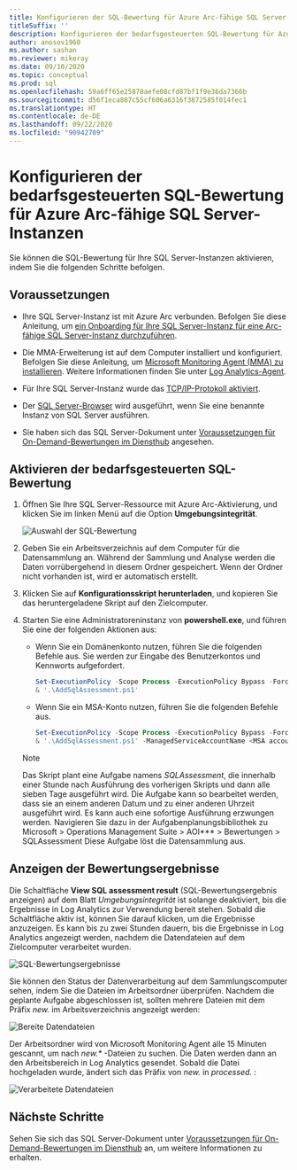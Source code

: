 ```yaml
---
title: Konfigurieren der SQL-Bewertung für Azure Arc-fähige SQL Server-Instanzen
titleSuffix: ''
description: Konfigurieren der bedarfsgesteuerten SQL-Bewertung für Azure Arc-fähige SQL Server-Instanzen
author: anosov1960
ms.author: sashan
ms.reviewer: mikeray
ms.date: 09/10/2020
ms.topic: conceptual
ms.prod: sql
ms.openlocfilehash: 59a6ff65e25878aefe08cfd87bf1f9e36da7366b
ms.sourcegitcommit: d56f1eca807c55cf606a6316f3872585f014fec1
ms.translationtype: HT
ms.contentlocale: de-DE
ms.lasthandoff: 09/22/2020
ms.locfileid: "90942709"
---
```

# <a name="configure-on-demand-sql-assessment-for-azure-arc-enabled-sql-server-instance"></a>Konfigurieren der bedarfsgesteuerten SQL-Bewertung für Azure Arc-fähige SQL Server-Instanzen

Sie können die SQL-Bewertung für Ihre SQL Server-Instanzen aktivieren, indem Sie die folgenden Schritte befolgen.

## <a name="prerequisites"></a>Voraussetzungen

* Ihre SQL Server-Instanz ist mit Azure Arc verbunden. Befolgen Sie diese Anleitung, um [ein Onboarding für Ihre SQL Server-Instanz für eine Arc-fähige SQL Server-Instanz durchzuführen](connect.md).

* Die MMA-Erweiterung ist auf dem Computer installiert und konfiguriert. Befolgen Sie diese Anleitung, um [Microsoft Monitoring Agent (MMA) zu installieren](configure-advanced-data-security.md#install-microsoft-monitoring-agent-mma). Weitere Informationen finden Sie unter [Log Analytics-Agent](https://docs.microsoft.com/azure/azure-monitor/platform/log-analytics-agent).

* Für Ihre SQL Server-Instanz wurde das [TCP/IP-Protokoll aktiviert](../../database-engine/configure-windows/enable-or-disable-a-server-network-protocol.md).

* Der [SQL Server-Browser](../../tools/configuration-manager/sql-server-browser-service.md) wird ausgeführt, wenn Sie eine benannte Instanz von SQL Server ausführen.

* Sie haben sich das SQL Server-Dokument unter [Voraussetzungen für On-Demand-Bewertungen im Diensthub](https://docs.microsoft.com/services-hub/health/assessment-prereq-docs#on-demand-assessment-prerequisite-documents) angesehen.

## <a name="enable-on-demand-sql-assessment"></a>Aktivieren der bedarfsgesteuerten SQL-Bewertung

1. Öffnen Sie Ihre SQL Server-Ressource mit Azure Arc-Aktivierung, und klicken Sie im linken Menü auf die Option __Umgebungsintegrität__.

   ![Auswahl der SQL-Bewertung](media/assess/sql-assessment-heading-sql-server-arc.png)

1. Geben Sie ein Arbeitsverzeichnis auf dem Computer für die Datensammlung an. Während der Sammlung und Analyse werden die Daten vorrübergehend in diesem Ordner gespeichert. Wenn der Ordner nicht vorhanden ist, wird er automatisch erstellt.

1. Klicken Sie auf __Konfigurationsskript herunterladen__, und kopieren Sie das heruntergeladene Skript auf den Zielcomputer.

1. Starten Sie eine Administratoreninstanz von __powershell.exe__, und führen Sie eine der folgenden Aktionen aus: 
   * Wenn Sie ein Domänenkonto nutzen, führen Sie die folgenden Befehle aus. Sie werden zur Eingabe des Benutzerkontos und Kennworts aufgefordert. 

      ```powershell
      Set-ExecutionPolicy -Scope Process -ExecutionPolicy Bypass -Force
      & '.\AddSqlAssessment.ps1'
      ```

    * Wenn Sie ein MSA-Konto nutzen, führen Sie die folgenden Befehle aus.

      ```powershell
      Set-ExecutionPolicy -Scope Process -ExecutionPolicy Bypass -Force
      & '.\AddSqlAssessment.ps1' -ManagedServiceAccountName <MSA account name>
      ```

   > [!NOTE]
   > Das Skript plant eine Aufgabe namens *SQLAssessment*, die innerhalb einer Stunde nach Ausführung des vorherigen Skripts und dann alle sieben Tage ausgeführt wird. Die Aufgabe kann so bearbeitet werden, dass sie an einem anderen Datum und zu einer anderen Uhrzeit ausgeführt wird. Es kann auch eine sofortige Ausführung erzwungen werden. Navigieren Sie dazu in der Aufgabenplanungsbibliothek zu Microsoft > Operations Management Suite > AOI*** > Bewertungen > SQLAssessment Diese Aufgabe löst die Datensammlung aus.

## <a name="view-the-assessment-results"></a>Anzeigen der Bewertungsergebnisse

Die Schaltfläche __View SQL assessment result__ (SQL-Bewertungsergebnis anzeigen) auf dem Blatt _Umgebungsintegrität_ ist solange deaktiviert, bis die Ergebnisse in Log Analytics zur Verwendung bereit stehen. Sobald die Schaltfläche aktiv ist, können Sie darauf klicken, um die Ergebnisse anzuzeigen. Es kann bis zu zwei Stunden dauern, bis die Ergebnisse in Log Analytics angezeigt werden, nachdem die Datendateien auf dem Zielcomputer verarbeitet wurden.

![SQL-Bewertungsergebnisse](media/assess/sql-assessment-results.png)

Sie können den Status der Datenverarbeitung auf dem Sammlungscomputer sehen, indem Sie die Dateien im Arbeitsordner überprüfen. Nachdem die geplante Aufgabe abgeschlossen ist, sollten mehrere Dateien mit dem Präfix _new._ im Arbeitsverzeichnis angezeigt werden:

![Bereite Datendateien](media/assess/sql-assessment-data-files-ready.png)

Der Arbeitsordner wird von Microsoft Monitoring Agent alle 15 Minuten gescannt, um nach _new.*_ -Dateien zu suchen. Die Daten werden dann an den Arbeitsbereich in Log Analytics gesendet. Sobald die Datei hochgeladen wurde, ändert sich das Präfix von _new._ in _processed._ :

![Verarbeitete Datendateien](media/assess/sql-assessment-data-files-processed.png)

## <a name="next-steps"></a>Nächste Schritte

Sehen Sie sich das SQL Server-Dokument unter [Voraussetzungen für On-Demand-Bewertungen im Diensthub](https://docs.microsoft.com/services-hub/health/assessment-prereq-docs#on-demand-assessment-prerequisite-documents) an, um weitere Informationen zu erhalten.

